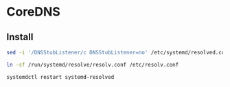 # CoreDNS

## Install

```bash
sed -i '/DNSStubListener/c DNSStubListener=no' /etc/systemd/resolved.conf

ln -sf /run/systemd/resolve/resolv.conf /etc/resolv.conf

systemdctl restart systemd-resolved
```
